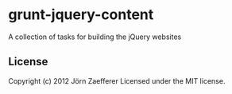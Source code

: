 # grunt-jquery-content

A collection of tasks for building the jQuery websites

## License
Copyright (c) 2012 Jörn Zaefferer
Licensed under the MIT license.
